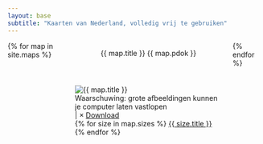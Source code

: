 ```yaml
---
layout: base
subtitle: "Kaarten van Nederland, volledig vrij te gebruiken"
---
```

<section class="section maps">
  <div class="container">
    <div class="columns is-multiline">
      {% for map in site.maps %}
      <div class="column is-half-tablet is-one-third-desktop">
        <div class="card map">
          <header class="card-header">
            <p class="card-header-title">
              {{ map.title }} <span class="tag is-light">{{ map.pdok }}</span>
            </p>
          </header>
          <div class="card-content">
            <div class="content">
              <img src="img/{{ map.name }}-thumb.png" original="img/{{ map.name }}-thumb.png" alternative="img/{{ map.name }}-alt.png" alt="{{ map.title }}">
            </div>
          </div>
          <footer class="card-footer warning">
              <div class="card-footer-item">
                <span>Waarschuwing: grote afbeeldingen kunnen je computer laten vastlopen</span>
              </div>
            </footer>
          <footer class="card-footer download">
            <div href="#" class="card-footer-item">
              <span class="size"></span>
              |
              <span class="width"></span>
              ×
              <span class="height"></span>
              <a map="{{ map.title }}" size="" href="" target="_blank" class="download button is-small is-link">Download</a>
            </div>
          </footer>
          <footer class="card-footer sizes">
            {% for size in map.sizes %}
            <a href="#" size="{{ size.size }} MB" width="{{ size.width }}" height="{{ size.height }}" url="{{ size.url }}" class="card-footer-item {% if size.size > 40 %}warning{% endif %}">{{ size.title }}</a>
            {% endfor %}
          </footer>
        </div>
      </div>
      {% endfor %}
    </div>
  </div>
</section>